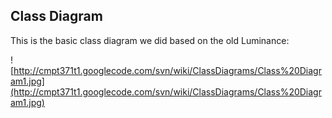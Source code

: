 ## Class Diagram ##
This is the basic class diagram we did based on the old Luminance:

![http://cmpt371t1.googlecode.com/svn/wiki/ClassDiagrams/Class%20Diagram1.jpg](http://cmpt371t1.googlecode.com/svn/wiki/ClassDiagrams/Class%20Diagram1.jpg)